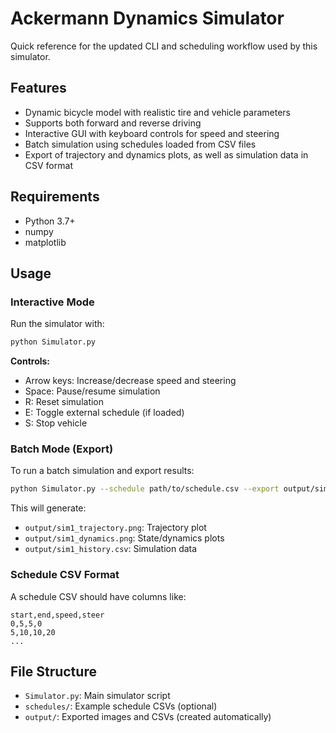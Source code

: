 # Ackermann Dynamics Simulator

Quick reference for the updated CLI and scheduling workflow used by this simulator.

## Features

- Dynamic bicycle model with realistic tire and vehicle parameters
- Supports both forward and reverse driving
- Interactive GUI with keyboard controls for speed and steering
- Batch simulation using schedules loaded from CSV files
- Export of trajectory and dynamics plots, as well as simulation data in CSV format

## Requirements

- Python 3.7+
- numpy
- matplotlib

## Usage

### Interactive Mode

Run the simulator with:

```bash
python Simulator.py
```

**Controls:**
- Arrow keys: Increase/decrease speed and steering
- Space: Pause/resume simulation
- R: Reset simulation
- E: Toggle external schedule (if loaded)
- S: Stop vehicle

### Batch Mode (Export)

To run a batch simulation and export results:

```bash
python Simulator.py --schedule path/to/schedule.csv --export output/sim1
```

This will generate:
- `output/sim1_trajectory.png`: Trajectory plot
- `output/sim1_dynamics.png`: State/dynamics plots
- `output/sim1_history.csv`: Simulation data

### Schedule CSV Format

A schedule CSV should have columns like:

```
start,end,speed,steer
0,5,5,0
5,10,10,20
...
```

## File Structure

- `Simulator.py`: Main simulator script
- `schedules/`: Example schedule CSVs (optional)
- `output/`: Exported images and CSVs (created automatically)

